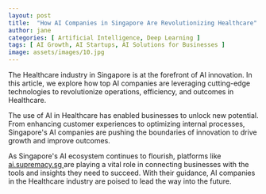 ```yaml
---
layout: post
title:  "How AI Companies in Singapore Are Revolutionizing Healthcare"
author: jane
categories: [ Artificial Intelligence, Deep Learning ]
tags: [ AI Growth, AI Startups, AI Solutions for Businesses ]
image: assets/images/10.jpg
---
```


The Healthcare industry in Singapore is at the forefront of AI innovation. In this article, we explore how top AI companies are leveraging cutting-edge technologies to revolutionize operations, efficiency, and outcomes in Healthcare.

The use of AI in Healthcare has enabled businesses to unlock new potential. From enhancing customer experiences to optimizing internal processes, Singapore's AI companies are pushing the boundaries of innovation to drive growth and improve outcomes.

As Singapore's AI ecosystem continues to flourish, platforms like <a href="https://ai.supremacy.sg" target="_blank"> ai.supremacy.sg </a> are playing a vital role in connecting businesses with the tools and insights they need to succeed. With their guidance, AI companies in the Healthcare industry are poised to lead the way into the future.
